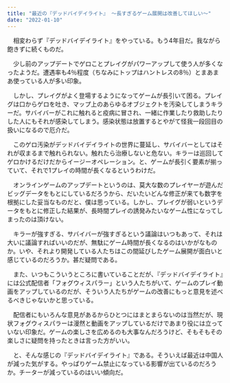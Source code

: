 ```yaml
---
title: "最近の『デッドバイデイライト』 〜長すぎるゲーム展開は改善してほしい〜"
date: "2022-01-10"
---
```


　相変わらず『デッドバイデイライト』をやっている。もう4年目だ。我ながら飽きずに続くものだ。

　少し前のアップデートでゲロことプレイグがパワーアップして使う人が多くなったようだ。遭遇率も4％程度（ちなみにトップはハントレスの8％）とまあまあ使っている人が多い印象。

　しかし、プレイグがよく登場するようになってゲームが長引いて困る。プレイグは口からゲロを吐き、マップ上のあらゆるオブジェクトを汚染してしまうキラーだ。サバイバーがこれに触れると疫病に冒され、一緒に作業したり救助したりした人にもそれが感染してしまう。感染状態は放置するとやがて怪我一段回目の扱いになるので厄介だ。

　このゲロ汚染がデッドバイデイライトの世界に蔓延し、サバイバーとしてはそれが収まるまで触れられない。触れたら治療しないと危ない。キラーは巡回してゲロかけるだけだからイージーオペレーション。と、ゲームが長引く要素が揃っていて、それで1プレイの時間が長くなるというわけだ。

　オンラインゲームのアップデートというのは、莫大な数のプレイヤーが遊んだビッグデータをもとにしているだろうから、だいたいどんな修正が来ても数字を根拠にした妥当なものだと、僕は思っている。しかし、プレイグが弱いというデータをもとに修正した結果が、長時間プレイの誘発みたいなゲーム性になってしまったのは頂けない。

　キラーが強すぎる、サバイバーが強すぎるという議論はいつもあって、それは大いに議論すればいいのだが、無駄にゲーム時間が長くなるのはいかがなものか。いや、それより開発している人たちはこの間延びしたゲーム展開が面白いと感じているのだろうか。甚だ疑問である。

　また、いつもこういうところに書いていることだが、『デッドバイデイライト』には公式配信者「フォグウィスパラー」という人たちがいて、ゲームのプレイ動画をアップしているのだが、そういう人たちがゲームの改善にもっと意見を述べるべきじゃないかと思っている。

　配信者にもいろんな意見があるからひとつにはまとまらないのは当然だが、現状フォグウィスパラーは漫然と動画をアップしているだけであまり役には立っていない印象だ。ゲームの楽しさを広めるのも大事なんだろうけど、そもそもその楽しさに疑問を持ったときは言った方がいい。

　と、そんな感じの『デッドバイデイライト』である。そういえば最近は中国人が減った気がする。やっぱりゲーム禁止になっている影響が出ているのだろうか。チーターが減っているのはいい傾向だ。
